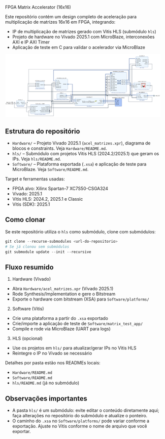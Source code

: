 FPGA Matrix Accelerator (16x16)

Este repositório contém um design completo de aceleração para multiplicação de matrizes 16x16 em FPGA, integrando:

- IP de multiplicação de matrizes gerado com Vitis HLS (submódulo `hls`)
- Projeto de hardware no Vivado 2025.1 com MicroBlaze, interconexões AXI e IP AXI Timer
- Aplicação de teste em C para validar o acelerador via MicroBlaze

![Arquitetura no Vivado](docs/images/arquitetura_viv.png)

## Estrutura do repositório

- `Hardware/` – Projeto Vivado 2025.1 (`acel_matrizes.xpr`), diagrama de blocos e constraints. Veja `Hardware/README.md`.
- `hls/` – Submódulo com projetos Vitis HLS (2024.2/2025.1) que geram os IPs. Veja `hls/README.md`.
- `Software/` – Plataforma exportada (`.xsa`) e aplicação de teste para MicroBlaze. Veja `Software/README.md`.

Target e ferramentas usadas:

- FPGA alvo: Xilinx Spartan-7 XC7S50-CSGA324
- Vivado: 2025.1
- Vitis HLS: 2024.2, 2025.1 e Classic
- Vitis (SDK): 2025.1

## Como clonar

Se este repositório utiliza o `hls` como submódulo, clone com submódulos:

```powershell
git clone --recurse-submodules <url-do-repositorio>
# Se já clonou sem submódulos
git submodule update --init --recursive
```

## Fluxo resumido

1) Hardware (Vivado)
- Abra `Hardware/acel_matrizes.xpr` (Vivado 2025.1)
- Rode Synthesis/Implementation e gere o Bitstream
- Exporte o hardware com bitstream (XSA) para `Software/platforms/`

2) Software (Vitis)
- Crie uma plataforma a partir do `.xsa` exportado
- Crie/importe a aplicação de teste de `Software/matrix_test_app/`
- Compile e rode via MicroBlaze (UART para logs)

3) HLS (opcional)
- Use os projetos em `hls/` para atualizar/gerar IPs no Vitis HLS
- Reintegre o IP no Vivado se necessário

Detalhes por pasta estão nos READMEs locais:
- `Hardware/README.md`
- `Software/README.md`
- `hls/README.md` (já no submódulo)

## Observações importantes

- A pasta `hls/` é um submódulo: evite editar o conteúdo diretamente aqui; faça alterações no repositório do submódulo e atualize o ponteiro.
- O caminho do `.xsa` no `Software/platforms/` pode variar conforme a exportação. Ajuste no Vitis conforme o nome de arquivo que você exportar.

<!-- ## Próximos passos sugeridos

- Automatizar export/import com scripts TCL (Vivado) e XSCT (Vitis)
- Adicionar testes automatizados de verificação de matriz (golden model) na aplicação
- Documentar versões de IP e parâmetros (largura de dados, latência, interface AXI) -->